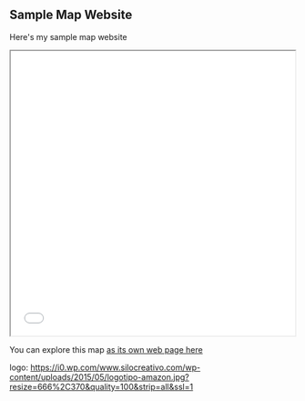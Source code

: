 ## Sample Map Website

Here's my sample map website

<iframe src="index.html" height="500" width="500"></iframe>

You can explore this map [as its own web page here](index.html)

logo: https://i0.wp.com/www.silocreativo.com/wp-content/uploads/2015/05/logotipo-amazon.jpg?resize=666%2C370&quality=100&strip=all&ssl=1
